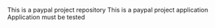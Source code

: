 This is a paypal project repository
This is a paypal project application
Application must be tested
